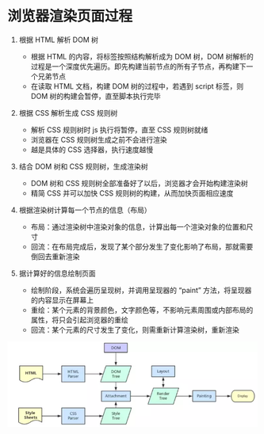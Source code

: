 # 浏览器渲染页面过程

1. 根据 HTML 解析 DOM 树

    + 根据 HTML 的内容，将标签按照结构解析成为 DOM 树，DOM 树解析的过程是一个深度优先遍历。即先构建当前节点的所有子节点，再构建下一个兄弟节点
    + 在读取 HTML 文档，构建 DOM 树的过程中，若遇到 script 标签，则 DOM 树的构建会暂停，直至脚本执行完毕

2. 根据 CSS 解析生成 CSS 规则树

    + 解析 CSS 规则树时 js 执行将暂停，直至 CSS 规则树就绪
    + 浏览器在 CSS 规则树生成之前不会进行渲染
    + 越是具体的 CSS 选择器，执行速度越慢

3. 结合 DOM 树和 CSS 规则树，生成渲染树

    + DOM 树和 CSS 规则树全部准备好了以后，浏览器才会开始构建渲染树
    + 精简 CSS 并可以加快 CSS 规则树的构建，从而加快页面相应速度

4. 根据渲染树计算每一个节点的信息（布局）

    + 布局：通过渲染树中渲染对象的信息，计算出每一个渲染对象的位置和尺寸
    + 回流：在布局完成后，发现了某个部分发生了变化影响了布局，那就需要倒回去重新渲染

5. 据计算好的信息绘制页面

    + 绘制阶段，系统会遍历呈现树，并调用呈现器的 “paint” 方法，将呈现器的内容显示在屏幕上
    + 重绘：某个元素的背景颜色，文字颜色等，不影响元素周围或内部布局的属性，将只会引起浏览器的重绘
    + 回流：某个元素的尺寸发生了变化，则需重新计算渲染树，重新渲染

![页面渲染](../img/页面渲染.png)
